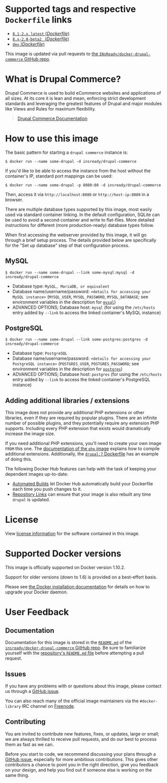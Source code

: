 # Supported tags and respective `Dockerfile` links

-	[`8.1-2.x`, `latest` (*Dockerfile*)](https://github.com/INsReady/docker-drupal-commerce/blob/master/8.1/Dockerfile)
-	[`8.x-2.0-beta2 ` (*Dockerfile*)](https://github.com/INsReady/docker-drupal-commerce/blob/8.x-2.0-beta2/8.1/Dockerfile)
-	[`dev` (*Dockerfile*)](https://github.com/INsReady/docker-drupal-commerce/blob/master/dev/Dockerfile)

This image is updated via pull requests to [the `INsReady/docker-drupal-commerce` GitHub repo](https://github.com/INsReady/docker-drupal-commerce).


# What is Drupal Commerce?

Drupal Commerce is used to build eCommerce websites and applications of all sizes. At its core it is lean and mean, enforcing strict development standards and leveraging the greatest features of Drupal and major modules like Views and Rules for maximum flexibility.

> [Drupal Commerce Documentation](http://docs.drupalcommerce.org/)

# How to use this image

The basic pattern for starting a `drupal commerce` instance is:

```console
$ docker run --name some-drupal -d insready/drupal-commerce
```

If you'd like to be able to access the instance from the host without the container's IP, standard port mappings can be used:

```console
$ docker run --name some-drupal -p 8080:80 -d insready/drupal-commerce
```

Then, access it via `http://localhost:8080` or `http://host-ip:8080` in a browser.

There are multiple database types supported by this image, most easily used via standard container linking. In the default configuration, SQLite can be used to avoid a second container and write to flat-files. More detailed instructions for different (more production-ready) database types follow.

When first accessing the webserver provided by this image, it will go through a brief setup process. The details provided below are specifically for the "Set up database" step of that configuration process.

## MySQL

```console
$ docker run --name some-drupal --link some-mysql:mysql -d insready/drupal-commerce
```

-	Database type: `MySQL, MariaDB, or equivalent`
-	Database name/username/password: `<details for accessing your MySQL instance>` (`MYSQL_USER`, `MYSQL_PASSWORD`, `MYSQL_DATABASE`; see environment variables in the description for [`mysql`](https://registry.hub.docker.com/_/mysql/))
-	ADVANCED OPTIONS; Database host: `mysql` (for using the `/etc/hosts` entry added by `--link` to access the linked container's MySQL instance)

## PostgreSQL

```console
$ docker run --name some-drupal --link some-postgres:postgres -d insready/drupal-commerce
```

-	Database type: `PostgreSQL`
-	Database name/username/password: `<details for accessing your PostgreSQL instance>` (`POSTGRES_USER`, `POSTGRES_PASSWORD`; see environment variables in the description for [`postgres`](https://registry.hub.docker.com/_/postgres/))
-	ADVANCED OPTIONS; Database host: `postgres` (for using the `/etc/hosts` entry added by `--link` to access the linked container's PostgreSQL instance)

## Adding additional libraries / extensions

This image does not provide any additional PHP extensions or other libraries, even if they are required by popular plugins. There are an infinite number of possible plugins, and they potentially require any extension PHP supports. Including every PHP extension that exists would dramatically increase the image size.

If you need additional PHP extensions, you'll need to create your own image `FROM` this one. The [documentation of the `php` image](https://github.com/docker-library/docs/blob/master/php/README.md#how-to-install-more-php-extensions) explains how to compile additional extensions. Additionally, the [`drupal:7` Dockerfile](https://github.com/docker-library/drupal/blob/bee08efba505b740a14d68254d6e51af7ab2f3ea/7/Dockerfile#L6-9) has an example of doing this.

The following Docker Hub features can help with the task of keeping your dependent images up-to-date:

-	[Automated Builds](https://docs.docker.com/docker-hub/builds/) let Docker Hub automatically build your Dockerfile each time you push changes to it.
-	[Repository Links](https://docs.docker.com/docker-hub/builds/#repository-links) can ensure that your image is also rebuilt any time `drupal` is updated.


# License

View [license information](http://www.gnu.org/licenses/old-licenses/gpl-2.0.html) for the software contained in this image.

# Supported Docker versions

This image is officially supported on Docker version 1.10.2.

Support for older versions (down to 1.6) is provided on a best-effort basis.

Please see [the Docker installation documentation](https://docs.docker.com/installation/) for details on how to upgrade your Docker daemon.

# User Feedback

## Documentation

Documentation for this image is stored in the [`README.md`](https://github.com/INsReady/docker-drupal-commerce/blob/master/README.md) of the [`insready/docker-drupal-commerce` GitHub repo](https://github.com/INsReady/docker-drupal-commerce). Be sure to familiarize yourself with the [repository's `README.md` file](https://github.com/docker-library/docs/blob/master/README.md) before attempting a pull request.

## Issues

If you have any problems with or questions about this image, please contact us through a [GitHub issue](https://github.com/INsReady/docker-drupal-commerce/issues).

You can also reach many of the official image maintainers via the `#docker-library` IRC channel on [Freenode](https://freenode.net).

## Contributing

You are invited to contribute new features, fixes, or updates, large or small; we are always thrilled to receive pull requests, and do our best to process them as fast as we can.

Before you start to code, we recommend discussing your plans through a [GitHub issue](https://github.com/INsReady/docker-drupal-commerce/issues), especially for more ambitious contributions. This gives other contributors a chance to point you in the right direction, give you feedback on your design, and help you find out if someone else is working on the same thing.
